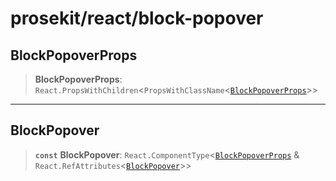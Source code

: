 # prosekit/react/block-popover

<a id="BlockPopoverProps" name="BlockPopoverProps"></a>

## BlockPopoverProps

> **BlockPopoverProps**: `React.PropsWithChildren`\<`PropsWithClassName`\<[`BlockPopoverProps`](../lit/block-popover.md#BlockPopoverProps)\>\>

***

<a id="BlockPopover" name="BlockPopover"></a>

## BlockPopover

> **`const`** **BlockPopover**: `React.ComponentType`\<[`BlockPopoverProps`](block-popover.md#BlockPopoverProps) & `React.RefAttributes`\<[`BlockPopover`](../lit/block-popover.md#BlockPopover)\>\>

